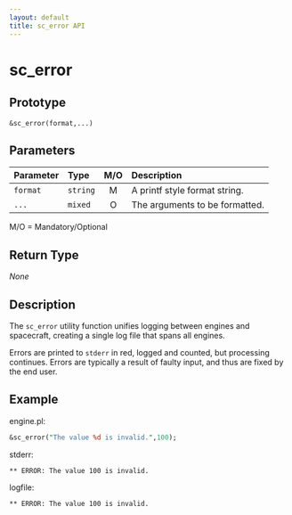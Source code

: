 ```yaml
---
layout: default
title: sc_error API
---
```



sc_error
========


Prototype
---------

```
&sc_error(format,...)
```


Parameters
----------

| Parameter | Type      | M/O | Description                                    |
|:----------|:----------|:---:|:-----------------------------------------------|
| `format`  | `string`  |  M  | A printf style format string.                  |
| `...`     | `mixed`   |  O  | The arguments to be formatted.                 | 

M/O = Mandatory/Optional


Return Type
-----------

_None_


Description
-----------

The `sc_error` utility function unifies logging between engines and spacecraft,
creating a single log file that spans all engines.

Errors are printed to `stderr` in red, logged and counted, but processing 
continues.  Errors are typically a result of faulty input, and thus are fixed 
by the end user.


Example
-------

engine.pl:

```perl
&sc_error("The value %d is invalid.",100);
```

stderr:

```
** ERROR: The value 100 is invalid.
```

logfile:

```
** ERROR: The value 100 is invalid.
```
